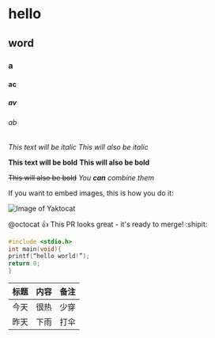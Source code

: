 # hello
## word
### a 
#### ac
##### av
###### ab

*This text will be italic*
_This will also be italic_

**This text will be bold**
__This will also be bold__

~~This will also be bold~~
_You **can** combine them_

If you want to embed images, this is how you do it:

![Image of Yaktocat](http://p1.so.qhimgs1.com/t016413ca181564ecb1.jpg)

@octocat :+1: This PR looks great - it's ready to merge! :shipit:

```c
#include <stdio.h>
int main(void){
printf(“hello world!”);
return 0;
}
```

标题 | 内容 | 备注
-----|------|-----
今天 | 很热 | 少穿
昨天 | 下雨 | 打伞
